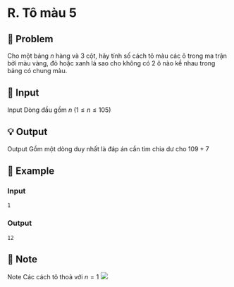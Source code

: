 # R. Tô màu 5

## 📖 Problem

Cho một bảng
$n$
hàng và
$3$
cột, hãy tính số cách tô màu các ô trong ma trận bởi màu vàng, đỏ hoặc xanh lá sao cho không có
$2$
ô nào kề nhau trong bảng có chung màu.


## 🧩 Input

Input
Dòng đầu gồm
$n$
$(1 ≤n≤ 105)$


## 💡 Output

Output
Gồm một dòng duy nhất là đáp án cần tìm chia dư cho
$109+ 7$


## 🧠 Example

### Input

```text
1
```

### Output

```text
12
```



## 📝 Note

Note
Các cách tô thoả với
$n= 1$
![](https://espresso.codeforces.com/5718a50890e963684aa32b3ab364911baa05394b.png)

